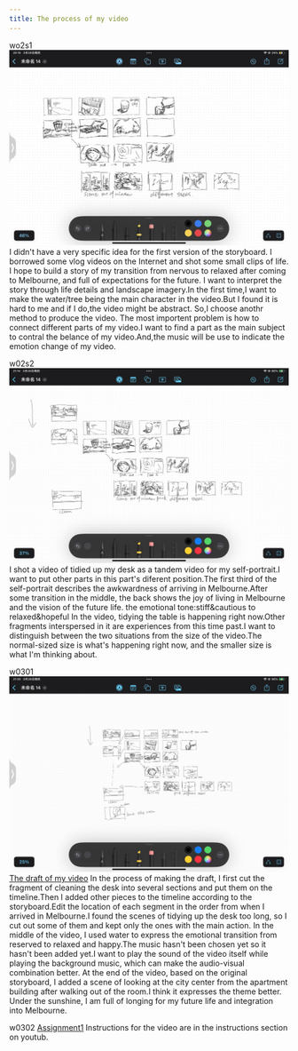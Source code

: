 ```yaml
---
title: The process of my video
--- 
```

wo2s1
![storyboard1](/static/w01s1/storyboard1.jpg)
I didn't have a very specific idea for the first version of the storyboard. I borrowed some vlog videos on the Internet and shot some small clips of life. I hope to build a story of my transition from nervous to relaxed after coming to Melbourne, and full of expectations for the future.
I want to interpret the story through life details and landscape imagery.In the first time,I want to make the water/tree being the main character in the video.But I found it is hard to me and if I do,the video might be abstract. So,I choose anothr method to produce the video. The most importent problem is how to connect different parts of my video.I want to find a part as the main subject to contral the belance of my video.And,the music will be use to indicate the emotion change of my video.

w02s2
![storyboard2](/static/w01s1/storyboard2.jpg)
I shot a video of tidied up my desk as a tandem video for my self-portrait.I want to put other parts in this part's diferent position.The first third of the self-portrait describes the awkwardness of arriving in Melbourne.After some transition in the middle, the back shows the joy of living in Melbourne and the vision of the future life.
the emotional tone:stiff&cautious to relaxed&hopeful
In the video, tidying the table is happening right now.Other fragments interspersed in it are experiences from this time past.I want to distinguish between the two situations from the size of the video.The normal-sized size is what's happening right now, and the smaller size is what I'm thinking about.

w0301
![storyboard3](/static/w01s1/storyboard3.jpg)
[The draft of my video](https://youtube.com/watch?v=p5ZX8S1yxI0&feature=shared)
In the process of making the draft, I first cut the fragment of cleaning the desk into several sections and put them on the timeline.Then I added other pieces to the timeline according to the storyboard.Edit the location of each segment in the order from when I arrived in Melbourne.I found the scenes of tidying up the desk too long, so I cut out some of them and kept only the ones with the main action.
In the middle of the video, I used water to express the emotional transition from reserved to relaxed and happy.The music hasn't been chosen yet so it hasn't been added yet.I want to play the sound of the video itself while playing the background music, which can make the audio-visual combination better.
At the end of the video, based on the original storyboard, I added a scene of looking at the city center from the apartment building after walking out of the room.I think it expresses the theme better. Under the sunshine, I am full of longing for my future life and integration into Melbourne.

w0302
[Assignment1](https://youtu.be/B3dTxzXWcfs?feature=shared)
Instructions for the video are in the instructions section on youtub.
